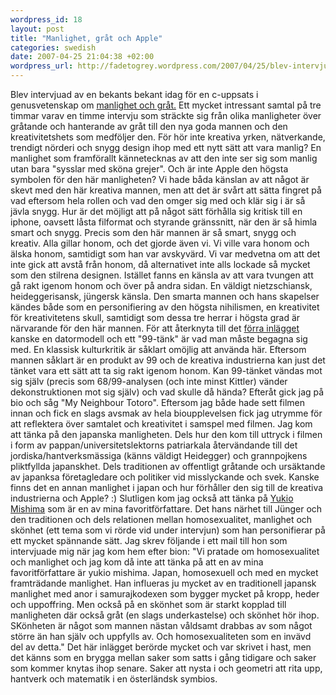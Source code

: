 ```yaml
--- 
wordpress_id: 18 
layout: post
title: "Manlighet, gråt och Apple" 
categories: swedish 
date: 2007-04-25 21:04:38 +02:00 
wordpress_url: http://fadetogrey.wordpress.com/2007/04/25/blev-intervjuad-av-en-bekants-bekant/ 
---
```


Blev intervjuad av en bekants bekant idag för en c-uppsats i genusvetenskap om [manlighet och gråt.](http://www.toomuchsexy.org/index/weblog/comments/crying_men/ "manlighet och gråt.") Ett mycket intressant samtal på tre timmar varav en timme intervju som sträckte sig från olika manligheter över gråtande och hanterande av gråt till den nya goda mannen och den kreativitetshets som medföljer den. För hör inte kreativa yrken, nätverkande, trendigt nörderi och snygg design ihop med ett nytt sätt att vara manlig? En manlighet som framförallt kännetecknas av att den inte ser sig som manlig utan bara "sysslar med sköna grejer". Och är inte Apple den högsta symbolen för den här manligheten? Vi hade båda känslan av att något är skevt med den här kreativa mannen, men att det är svårt att sätta fingret på vad eftersom hela rollen och vad den omger sig med och klär sig i är så jävla snygg. Hur är det möjligt att på något sätt förhålla sig kritisk till en iphone, oavsett låsta filformat och styrande gränssnitt, när den är så himla smart och snygg. Precis som den här mannen är så smart, snygg och kreativ. Alla gillar honom, och det gjorde även vi. Vi ville vara honom och älska honom, samtidigt som han var avskyvärd. Vi var medvetna om att det inte gick att avstå från honom, då alternativet inte alls lockade så mycket som den stilrena designen. Istället fanns en känsla av att vara tvungen att gå rakt igenom honom och över på andra sidan. En väldigt nietzschiansk, heideggerisansk, jüngersk känsla. Den smarta mannen och hans skapelser kändes både som en personifiering av den högsta nihilismen, en kreativitet för kreativitetens skull, samtidigt som dessa tre herrar i högsta grad är närvarande för den här mannen. För att återknyta till det [förra inlägget](http://fadetogrey.wordpress.com/2007/04/19/tva-recensioner/ "förra inlägget") kanske en datormodell och ett "99-tänk" är vad man måste begagna sig med. En klassisk kulturkritik är såklart omöjlig att använda här. Eftersom mannen såklart är en produkt av 99 och de kreativa industrierna kan just det tänket vara ett sätt att ta sig rakt igenom honom. Kan 99-tänket vändas mot sig själv (precis som 68/99-analysen (och inte minst Kittler) vänder dekonstruktionen mot sig själv) och vad skulle då hända? Efteråt gick jag på bio och såg "My Neighbour Totoro". Eftersom jag både hade sett filmen innan och fick en slags avsmak av hela bioupplevelsen fick jag utrymme för att reflektera över samtalet och kreativitet i samspel med filmen. Jag kom att tänka på den japanska manligheten. Dels hur den kom till uttryck i filmen i form av pappan/universitetslektorns patriarkala återvändande till det jordiska/hantverksmässiga (känns väldigt Heidegger) och grannpojkens pliktfyllda japanskhet. Dels traditionen av offentligt gråtande och ursäktande av japanksa företagledare och politiker vid misslyckande och svek. Kanske finns det en annan manlighet i japan och hur förhåller den sig till de kreativa industrierna och Apple? :) Slutligen kom jag också att tänka på [Yukio Mishima](http://haecceitas.blogsome.com/category/tradgardsmasteri/ "Yukio Mishima") som är en av mina favoritförfattare. Det hans närhet till Jünger och den traditionen och dels relationen mellan homosexualitet, manlighet och skönhet (ett tema som vi rörde vid under intervjun) som han personifierar på ett mycket spännande sätt. Jag skrev följande i ett mail till hon som intervjuade mig när jag kom hem efter bion: "Vi pratade om homosexualitet och manlighet och jag kom då inte att tänka på att en av mina favoritförfattare är yukio mishima. Japan, homosexuell och med en mycket framträdande manlighet. Han influeras ju mycket av en traditionell japansk manlighet med anor i samurajkodexen som bygger mycket på kropp, heder och uppoffring. Men också på en skönhet som är starkt kopplad till manligheten där också gråt (en slags underkastelse) och skönhet hör ihop. SKönheten är något som mannen nästan våldsamt drabbas av som något större än han själv och uppfylls av. Och homosexualiteten som en invävd del av detta." Det här inlägget berörde mycket och var skrivet i hast, men det känns som en brygga mellan saker som satts i gång tidigare och saker som kommer knytas ihop senare. Saker att nysta i och geometri att rita upp, hantverk och matematik i en österländsk symbios. 
